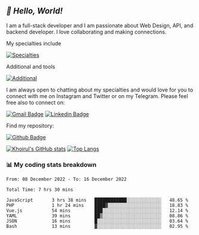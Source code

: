## _:wave: Hello, World!_

I am a full-stack developer and I am passionate about Web Design, API, and backend developer. I love collaborating and making connections.

My specialties include

[![Specialties](https://skillicons.dev/icons?i=php,laravel,javascript,react,vue,mysql,tailwind)](https://skillicons.dev)

Additional and tools

[![Additional](https://skillicons.dev/icons?i=bash,vscode,vite,webpack,vercel,git,github,gitlab)](https://skillicons.dev)

I am always open to chatting about my specialties and would love for you to connect with me on Instagram and Twitter or on my Telegram. Please feel free also to connect on:

[![Gmail Badge](https://img.shields.io/badge/-ahmusafir.khoirul@gmail.com-c14438?style=flat&logo=Gmail&logoColor=white&link=mailto:ahmusafir.khoirul@gmail.com)](mailto:ahmusafir.khoirul@gmail.com)
[![Linkedin Badge](https://img.shields.io/badge/-Ahmad_Musafir_Khoirul_Fattah-0072b1?style=flat&logo=Linkedin&logoColor=white&link=https://www.linkedin.com/in/ahmad-musafir-khoirul-fattah-26a53a207/)](https://www.linkedin.com/in/masmuss/)

Find my repository:

[![Github Badge](https://img.shields.io/badge/-masmuss-grey?style=flat&logo=github&logoColor=white&link=https://github.com/masmuss)](https://github.com/masmuss)

[![Khoirul's GitHub stats](https://github-readme-stats.vercel.app/api?username=masmuss&show_icons=true&include_all_commits=true&theme=transparent&layout=compact)](https://github.com/masmuss/github-readme-stats)
[![Top Langs](https://github-readme-stats.vercel.app/api/top-langs/?username=masmuss&theme=transparent&layout=compact)](https://github.com/masmuss/github-readme-stats)

### :bar_chart: My coding stats breakdown

<!--START_SECTION:waka-->

```text
From: 08 December 2022 - To: 16 December 2022

Total Time: 7 hrs 30 mins

JavaScript       3 hrs 38 mins   ████████████░░░░░░░░░░░░░   48.65 %
PHP              1 hr 24 mins    ████▓░░░░░░░░░░░░░░░░░░░░   18.83 %
Vue.js           54 mins         ███░░░░░░░░░░░░░░░░░░░░░░   12.14 %
YAML             39 mins         ██▒░░░░░░░░░░░░░░░░░░░░░░   08.86 %
JSON             16 mins         █░░░░░░░░░░░░░░░░░░░░░░░░   03.64 %
Bash             13 mins         ▓░░░░░░░░░░░░░░░░░░░░░░░░   02.95 %
```

<!--END_SECTION:waka-->

